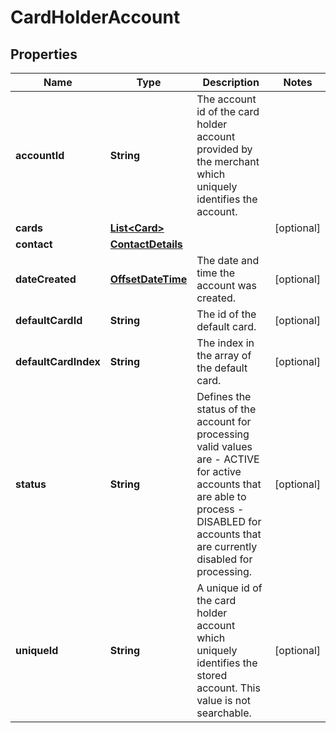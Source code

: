 

# CardHolderAccount

## Properties

Name | Type | Description | Notes
------------ | ------------- | ------------- | -------------
**accountId** | **String** | The account id of the card holder account provided by the merchant which uniquely identifies the account.  | 
**cards** | [**List&lt;Card&gt;**](Card.md) |  |  [optional]
**contact** | [**ContactDetails**](ContactDetails.md) |  | 
**dateCreated** | [**OffsetDateTime**](OffsetDateTime.md) | The date and time the account was created. |  [optional]
**defaultCardId** | **String** | The id of the default card. |  [optional]
**defaultCardIndex** | **String** | The index in the array of the default card. |  [optional]
**status** | **String** | Defines the status of the account for processing valid values are   - ACTIVE for active accounts that are able to process  - DISABLED for accounts that are currently disabled for processing.  |  [optional]
**uniqueId** | **String** | A unique id of the card holder account which uniquely identifies the stored account. This value is not searchable. |  [optional]



